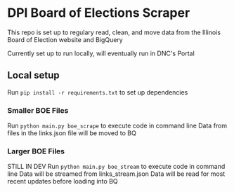 # DPI Board of Elections Scraper

This repo is set up to regulary read, clean, and move data from the Illinois Board of Election website and BigQuery

Currently set up to run locally, will eventually run in DNC's Portal

## Local setup
Run `pip install -r requirements.txt` to set up dependencies

### Smaller BOE Files
Run `python main.py boe_scrape` to execute code in command line
Data from files in the links.json file will be moved to BQ

### Larger BOE Files
STILL IN DEV
Run `python main.py boe_stream` to execute code in command line
Data will be streamed from links_stream.json
Data will be read for most recent updates before loading into BQ
